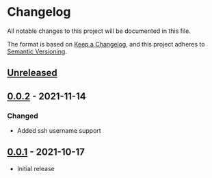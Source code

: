 # Changelog

All notable changes to this project will be documented in this file.

The format is based on [Keep a Changelog](https://keepachangelog.com/en/1.0.0/),
and this project adheres to [Semantic Versioning](https://semver.org/spec/v2.0.0.html).

## [Unreleased]

## [0.0.2] - 2021-11-14

### Changed
- Added ssh username support

## [0.0.1] - 2021-10-17

- Initial release

[unreleased]: https://github.com/LuciferInLove/dynamic-sshmenu-azure/compare/v0.0.2...HEAD
[0.0.2]: https://github.com/LuciferInLove/dynamic-sshmenu-azure/compare/v0.0.1...v0.0.2
[0.0.1]: https://github.com/LuciferInLove/dynamic-sshmenu-azure/releases/tag/v0.0.1
